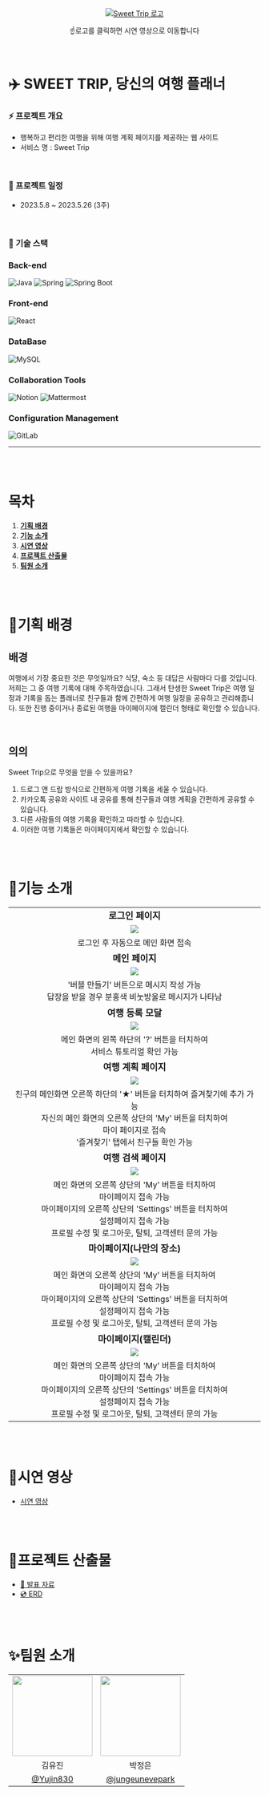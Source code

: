 <div align="center">
<a href="https://www.youtube.com/watch?v=E7CBdI0bE7s&source_ve_path=MjM4NTE&feature=emb_title"><img src="https://private-user-images.githubusercontent.com/101235186/264998597-326457d4-9292-4475-9ac7-51fe415110b1.png?jwt=eyJhbGciOiJIUzI1NiIsInR5cCI6IkpXVCJ9.eyJpc3MiOiJnaXRodWIuY29tIiwiYXVkIjoicmF3LmdpdGh1YnVzZXJjb250ZW50LmNvbSIsImtleSI6ImtleTEiLCJleHAiOjE2OTM1Njg1NDIsIm5iZiI6MTY5MzU2ODI0MiwicGF0aCI6Ii8xMDEyMzUxODYvMjY0OTk4NTk3LTMyNjQ1N2Q0LTkyOTItNDQ3NS05YWM3LTUxZmU0MTUxMTBiMS5wbmc_WC1BbXotQWxnb3JpdGhtPUFXUzQtSE1BQy1TSEEyNTYmWC1BbXotQ3JlZGVudGlhbD1BS0lBSVdOSllBWDRDU1ZFSDUzQSUyRjIwMjMwOTAxJTJGdXMtZWFzdC0xJTJGczMlMkZhd3M0X3JlcXVlc3QmWC1BbXotRGF0ZT0yMDIzMDkwMVQxMTM3MjJaJlgtQW16LUV4cGlyZXM9MzAwJlgtQW16LVNpZ25hdHVyZT1kOTNjM2I5MWY3NDYwM2M0YTUwOGQ1YjI1ZmRjMzc1M2Y2YTNkOGNjZGI4ZWM0OGExNGI3MGEzMDg0MGNkMzBkJlgtQW16LVNpZ25lZEhlYWRlcnM9aG9zdCZhY3Rvcl9pZD0wJmtleV9pZD0wJnJlcG9faWQ9MCJ9.MnmYtGE_gWfEGgOsK04wEovzrRLfJwOUT2SIO477-rY"
  alt="Sweet Trip 로고"
/>
</a>
<p>☝로고를 클릭하면 시연 영상으로 이동합니다</p>
</div>

<br>

# ✈️ SWEET TRIP, 당신의 여행 플래너

### ⚡️ 프로젝트 개요

- 행복하고 편리한 여행을 위해 여행 계획 페이지를 제공하는 웹 사이트
- 서비스 명 : Sweet Trip

<br>

### 📆 프로젝트 일정

- 2023.5.8 ~ 2023.5.26 (3주)

<br>

### 🔧 기술 스택

### Back-end

![Java](https://img.shields.io/badge/Java-yellow.svg?&style=for-the-badge&logo=java&logoColor=#3776AB)
![Spring](https://img.shields.io/badge/Spring-6DB33F.svg?&style=for-the-badge&logo=Spring&logoColor=white)
![Spring Boot](https://img.shields.io/badge/Spring%20Boot-6DB33F.svg?&style=for-the-badge&logo=Spring%20Boot&logoColor=white)

### Front-end

![React](https://img.shields.io/badge/Vue.js-4FC08D.svg?&style=for-the-badge&logo=Vue.js&logoColor=white)

### DataBase

![MySQL](https://img.shields.io/badge/MySQL-4479A1.svg?&style=for-the-badge&logo=MySQL&logoColor=white)

### Collaboration Tools

![Notion](https://img.shields.io/badge/Notion-000000.svg?&style=for-the-badge&logo=Notion&logoColor=로고색상)
![Mattermost](https://img.shields.io/badge/Mattermost-0058CC.svg?&style=for-the-badge&logo=Mattermost&logoColor=로고색상)

### Configuration Management

![GitLab](https://img.shields.io/badge/Gitlab-FC6D26.svg?&style=for-the-badge&logo=Gitlab&logoColor=#FC6D26)

---

<br><br>

# 목차

1. [**기획 배경**](#🎉기획-배경)
2. [**기능 소개**](#🔗기능-소개)
3. [**시연 영상**](#🎵시연-영상)
4. [**프로젝트 산출물**](#🎈프로젝트-산출물)
5. [**팀원 소개**](#✨팀원-소개)

<br><br>

# 🎉기획 배경

## 배경

여행에서 가장 중요한 것은 무엇일까요?
식당, 숙소 등 대답은 사람마다 다를 것입니다.
저희는 그 중 여행 기록에 대해 주목하였습니다.
그래서 탄생한 Sweet Trip은 여행 일정과 기록을 돕는 플래너로 친구들과 함께 간편하게 여행 일정을 공유하고 관리해줍니다.
또한 진행 중이거나 종료된 여행을 마이페이지에 캘린더 형태로 확인할 수 있습니다.

<br>

## 의의

Sweet Trip으로 무엇을 얻을 수 있을까요?

1. 드로그 앤 드랍 방식으로 간편하게 여행 기록을 세울 수 있습니다.
2. 카카오톡 공유와 사이트 내 공유를 통해 친구들과 여행 계획을 간편하게 공유할 수 있습니다.
3. 다른 사람들의 여행 기록을 확인하고 따라할 수 있습니다.
4. 이러한 여행 기록들은 마이페이지에서 확인할 수 있습니다.

<br><br>

# 🔗기능 소개

<div align="center">
 <table>
    <tr>
      <td align="center" style="font-weight: bold; font-size: 18;">로그인 페이지</td>
    </tr>
    <tr>
      <td align="center"><img src="https://github.com/fluffymn/readme-test/assets/55385934/f3324c96-e216-453d-84e0-5dd9cf1a9a68" /></td>
    </tr>
        <tr>
      <td align="center">로그인 후 자동으로 메인 화면 접속</td>
    </tr>
    <tr>
      <td align="center" style="font-weight: bold; font-size: 18;">메인 페이지</td>
    </tr>
    <tr>
      <td align="center"><img src="https://github.com/fluffymn/readme-test/assets/55385934/de5911ee-24e8-4d11-bc78-cde9bc1e6360" /></td>
    </tr>
    <tr>
      <td align="center">'버블 만들기' 버튼으로 메시지 작성 가능<br>답장을 받을 경우 분홍색 비눗방울로 메시지가 나타남</td>
    </tr>
    <tr>
      <td align="center" style="font-weight: bold; font-size: 18;">여행 등록 모달</td>
    </tr>
    <tr>
      <td align="center"><img src="https://github.com/fluffymn/readme-test/assets/55385934/9dc8e364-23c2-4eb1-b494-8b55eccf3e10" /></td>
    </tr>
    <tr>
      <td align="center">메인 화면의 왼쪽 하단의 '?' 버튼을 터치하여<br>서비스 튜토리얼 확인 가능</td>
    </tr>
    <tr>
      <td align="center" style="font-weight: bold; font-size: 18;">여행 계획 페이지</td>
    </tr>
    <tr>
      <td align="center"><img src="https://github.com/fluffymn/readme-test/assets/55385934/665f18f2-8dbe-4b8f-a2c9-d12a0608cdba" /></td>
    </tr>
    <tr>
      <td align="center">친구의 메인화면 오른쪽 하단의 '★' 버튼을 터치하여 즐겨찾기에 추가 가능<br>자신의 메인 화면의 오른쪽 상단의 'My' 버튼을 터치하여<br>마이 페이지로 접속<br>'즐겨찾기' 탭에서 친구들 확인 가능</td>
    </tr>
    <tr>
      <td align="center" style="font-weight: bold; font-size: 18;">여행 검색 페이지</td>
    </tr>
    <tr>
      <td align="center"><img src="https://github.com/fluffymn/readme-test/assets/55385934/337b67ca-2e81-4c00-b92a-33d2ff727cb7" /></td>
    </tr>
        <tr>
      <td align="center">메인 화면의 오른쪽 상단의 'My' 버튼을 터치하여<br>마이페이지 접속 가능<br>마이페이지의 오른쪽 상단의 'Settings' 버튼을 터치하여<br>설정페이지 접속 가능
      <br>프로필 수정 및 로그아웃, 탈퇴, 고객센터 문의 가능</td>
    </tr>
    <tr>
      <td align="center" style="font-weight: bold; font-size: 18;">마이페이지(나만의 장소)</td>
    </tr>
    <tr>
      <td align="center"><img src="https://github.com/fluffymn/readme-test/assets/55385934/337b67ca-2e81-4c00-b92a-33d2ff727cb7" /></td>
    </tr>
        <tr>
      <td align="center">메인 화면의 오른쪽 상단의 'My' 버튼을 터치하여<br>마이페이지 접속 가능<br>마이페이지의 오른쪽 상단의 'Settings' 버튼을 터치하여<br>설정페이지 접속 가능
      <br>프로필 수정 및 로그아웃, 탈퇴, 고객센터 문의 가능</td>
    </tr>
    <tr>
      <td align="center" style="font-weight: bold; font-size: 18;">마이페이지(캘린더)</td>
    </tr>
    <tr>
      <td align="center"><img src="https://github.com/fluffymn/readme-test/assets/55385934/337b67ca-2e81-4c00-b92a-33d2ff727cb7" /></td>
    </tr>
        <tr>
      <td align="center">메인 화면의 오른쪽 상단의 'My' 버튼을 터치하여<br>마이페이지 접속 가능<br>마이페이지의 오른쪽 상단의 'Settings' 버튼을 터치하여<br>설정페이지 접속 가능
      <br>프로필 수정 및 로그아웃, 탈퇴, 고객센터 문의 가능</td>
    </tr>
 </table>
</div>

<br><br>

# 🎵시연 영상

- [시연 영상](https://www.youtube.com/watch?v=E7CBdI0bE7s&source_ve_path=MjM4NTE&feature=emb_title)

<br><br>

# 🎈프로젝트 산출물

- [📃 발표 자료](https://drive.google.com/file/d/1potlI5Di7i7thlScLRnVT_Q1TVpCkZEy/view?usp=sharing)
- [💿 ERD](https://private-user-images.githubusercontent.com/101235186/265005150-617e212b-02ec-4141-8536-eab7fd0ad71e.PNG?jwt=eyJhbGciOiJIUzI1NiIsInR5cCI6IkpXVCJ9.eyJpc3MiOiJnaXRodWIuY29tIiwiYXVkIjoicmF3LmdpdGh1YnVzZXJjb250ZW50LmNvbSIsImtleSI6ImtleTEiLCJleHAiOjE2OTM1NjcxMTQsIm5iZiI6MTY5MzU2NjgxNCwicGF0aCI6Ii8xMDEyMzUxODYvMjY1MDA1MTUwLTYxN2UyMTJiLTAyZWMtNDE0MS04NTM2LWVhYjdmZDBhZDcxZS5QTkc_WC1BbXotQWxnb3JpdGhtPUFXUzQtSE1BQy1TSEEyNTYmWC1BbXotQ3JlZGVudGlhbD1BS0lBSVdOSllBWDRDU1ZFSDUzQSUyRjIwMjMwOTAxJTJGdXMtZWFzdC0xJTJGczMlMkZhd3M0X3JlcXVlc3QmWC1BbXotRGF0ZT0yMDIzMDkwMVQxMTEzMzRaJlgtQW16LUV4cGlyZXM9MzAwJlgtQW16LVNpZ25hdHVyZT00OTlmZmQ4YjFiMmY1YTc1MWQ3MzRiMzZmNDIzYTNmNzM2YzRkOGEwNDljNWI5NWQ2ZjgwNWNiZTFhNWU4Mjg3JlgtQW16LVNpZ25lZEhlYWRlcnM9aG9zdCZhY3Rvcl9pZD0wJmtleV9pZD0wJnJlcG9faWQ9MCJ9.-bXDVJjx0fCgEdEPpHHqiiFG7Uaw3rC35d_nu1BFf2g)

<br><br>

# ✨팀원 소개

  <table align="center">
    <tr>
      <td align="center"><img src="https://private-user-images.githubusercontent.com/101235186/265007798-8db1d6d2-5789-4269-9a48-4a50035b1ff3.jpg?jwt=eyJhbGciOiJIUzI1NiIsInR5cCI6IkpXVCJ9.eyJpc3MiOiJnaXRodWIuY29tIiwiYXVkIjoicmF3LmdpdGh1YnVzZXJjb250ZW50LmNvbSIsImtleSI6ImtleTEiLCJleHAiOjE2OTM1NjgxNDgsIm5iZiI6MTY5MzU2Nzg0OCwicGF0aCI6Ii8xMDEyMzUxODYvMjY1MDA3Nzk4LThkYjFkNmQyLTU3ODktNDI2OS05YTQ4LTRhNTAwMzViMWZmMy5qcGc_WC1BbXotQWxnb3JpdGhtPUFXUzQtSE1BQy1TSEEyNTYmWC1BbXotQ3JlZGVudGlhbD1BS0lBSVdOSllBWDRDU1ZFSDUzQSUyRjIwMjMwOTAxJTJGdXMtZWFzdC0xJTJGczMlMkZhd3M0X3JlcXVlc3QmWC1BbXotRGF0ZT0yMDIzMDkwMVQxMTMwNDhaJlgtQW16LUV4cGlyZXM9MzAwJlgtQW16LVNpZ25hdHVyZT0xNjY1ZGQyZWMyMDUyNGM5YmMwZmQ0YjZhOGMyM2M4ZjNhZTRmYTgxNjU2MjcyMTI0MzBlMDdkOGYxZDY1ZGY4JlgtQW16LVNpZ25lZEhlYWRlcnM9aG9zdCZhY3Rvcl9pZD0wJmtleV9pZD0wJnJlcG9faWQ9MCJ9.1scsXZGXHAR4gib5oIPqhvvVPx5Wb33-XcYKLmdopPo" width="160"></td>
      <td align="center"><img src="https://private-user-images.githubusercontent.com/101235186/265007862-dac7665c-79a0-43e2-a6bc-c28852f72b05.png?jwt=eyJhbGciOiJIUzI1NiIsInR5cCI6IkpXVCJ9.eyJpc3MiOiJnaXRodWIuY29tIiwiYXVkIjoicmF3LmdpdGh1YnVzZXJjb250ZW50LmNvbSIsImtleSI6ImtleTEiLCJleHAiOjE2OTM1NjgxNDgsIm5iZiI6MTY5MzU2Nzg0OCwicGF0aCI6Ii8xMDEyMzUxODYvMjY1MDA3ODYyLWRhYzc2NjVjLTc5YTAtNDNlMi1hNmJjLWMyODg1MmY3MmIwNS5wbmc_WC1BbXotQWxnb3JpdGhtPUFXUzQtSE1BQy1TSEEyNTYmWC1BbXotQ3JlZGVudGlhbD1BS0lBSVdOSllBWDRDU1ZFSDUzQSUyRjIwMjMwOTAxJTJGdXMtZWFzdC0xJTJGczMlMkZhd3M0X3JlcXVlc3QmWC1BbXotRGF0ZT0yMDIzMDkwMVQxMTMwNDhaJlgtQW16LUV4cGlyZXM9MzAwJlgtQW16LVNpZ25hdHVyZT1kYWRlODcwNzJiZTQ1MjcxNWJiYzAxYTFlZGIwNTA5NzQ0ODRkZTU4M2RkNDQ0YWE4YjM5N2I2NTc5ZTA1MTExJlgtQW16LVNpZ25lZEhlYWRlcnM9aG9zdCZhY3Rvcl9pZD0wJmtleV9pZD0wJnJlcG9faWQ9MCJ9.RECt08RVecH1vM0EtrnlRJ5R85eRA2JZQHh4yu8PFVA" width="160"></td>
    </tr>
    <tr>
      <td align="center">김유진</td>
      <td align="center">박정은</td>
    </tr>
    <tr>
      <td align="center"><a href="https://github.com/Yujin830" target="_blank">@Yujin830</a></td>
      <td align="center"><a href="https://github.com/jungeunevepark" target="_blank" width="160">@jungeunevepark</a></td>
    </tr>
  </table>
